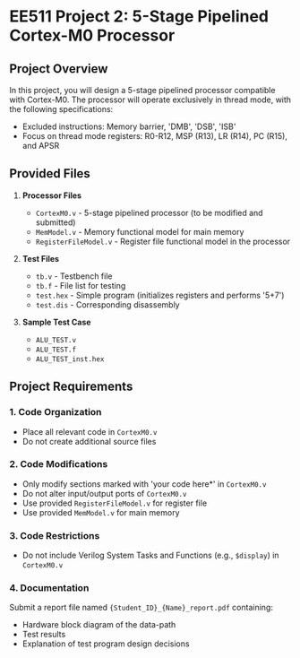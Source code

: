 # EE511 Project 2: 5-Stage Pipelined Cortex-M0 Processor

## Project Overview
In this project, you will design a 5-stage pipelined processor compatible with Cortex-M0. The processor will operate exclusively in thread mode, with the following specifications:
- Excluded instructions: Memory barrier, 'DMB', 'DSB', 'ISB'
- Focus on thread mode registers: R0-R12, MSP (R13), LR (R14), PC (R15), and APSR

## Provided Files
1. **Processor Files**
   - `CortexM0.v` - 5-stage pipelined processor (to be modified and submitted)
   - `MemModel.v` - Memory functional model for main memory
   - `RegisterFileModel.v` - Register file functional model in the processor

2. **Test Files**
   - `tb.v` - Testbench file
   - `tb.f` - File list for testing
   - `test.hex` - Simple program (initializes registers and performs '5+7')
   - `test.dis` - Corresponding disassembly

3. **Sample Test Case**
   - `ALU_TEST.v`
   - `ALU_TEST.f`
   - `ALU_TEST_inst.hex`

## Project Requirements

### 1. Code Organization
- Place all relevant code in `CortexM0.v`
- Do not create additional source files

### 2. Code Modifications
- Only modify sections marked with 'your code here*' in `CortexM0.v`
- Do not alter input/output ports of `CortexM0.v`
- Use provided `RegisterFileModel.v` for register file
- Use provided `MemModel.v` for main memory

### 3. Code Restrictions
- Do not include Verilog System Tasks and Functions (e.g., `$display`) in `CortexM0.v`

### 4. Documentation
Submit a report file named `{Student_ID}_{Name}_report.pdf` containing:
- Hardware block diagram of the data-path
- Test results
- Explanation of test program design decisions
